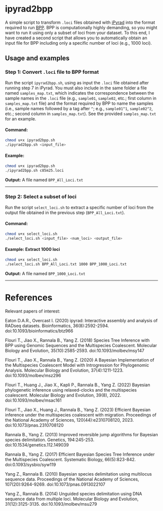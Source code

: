 # ipyrad2bpp

A simple script to transform `.loci` files obtained with [iPyrad](https://github.com/dereneaton/ipyrad) into the format required to run [BPP](https://github.com/bpp/bpp). BPP is computationally highly demanding, so you might want to run it using only a subset of loci from your dataset. To this end, I have created a second script that allows you to automatically obtain an input file for BPP including only a specific number of loci (e.g., 1000 loci).

## Usage and examples

### Step 1: Convert `.loci` file to BPP format

Run the script `ipyrad2bpp.sh`, using as input the `.loci` file obtained after running step 7 in iPyrad. You must also include in the same folder a file named `samples_map.txt`, which indicates the correspondence between the sample names in the `.loci` file (e.g., `sample01`, `sample02`, etc.; first column in `samples_map.txt` file) and the format required by BPP to name the samples (i.e., sample names followed by a tag after `^`; e.g., `sample01^1`, `sample02^2`, etc.; second column in `samples_map.txt`). See the provided `samples_map.txt` for an example.

#### Command:

```bash
chmod u+x ipyrad2bpp.sh
./ipyrad2bpp.sh <input_file>
```

#### Example:

```bash
chmod u+x ipyrad2bpp.sh
./ipyrad2bpp.sh c85m25.loci
```

**Output:** A file named `BPP_All_Loci.txt`

---

### Step 2: Select a subset of loci

Run the script `select_loci.sh` to extract a specific number of loci from the output file obtained in the previous step (`BPP_All_Loci.txt`).

#### Command:

```bash
chmod u+x select_loci.sh
./select_loci.sh <input_file> <num_loci> <output_file>
```

#### Example: Extract 1000 loci

```bash
chmod u+x select_loci.sh
./select_loci.sh BPP_All_Loci.txt 1000 BPP_1000_Loci.txt
```

**Output:** A file named `BPP_1000_Loci.txt`

---

# References

Relevant papers of interest:

Eaton D.A.R., Overcast I. (2020) ipyrad: Interactive assembly and analysis of RADseq datasets. Bioinformatics, 36(8):2592-2594. doi:10.1093/bioinformatics/btz966

Flouri T., Jiao X., Rannala B., Yang Z. (2018) Species Tree Inference with BPP using Genomic Sequences and the Multispecies Coalescent. Molecular Biology and Evolution, 35(10):2585-2593. doi:10.1093/molbev/msy147

Flouri T., Jiao X., Rannala B., Yang Z. (2020) A Bayesian Implementation of the Multispecies Coalescent Model with Introgression for Phylogenomic Analysis. Molecular Biology and Evolution, 37(4):1211-1223. doi:10.1093/molbev/msz296

Flouri T., Huang J., Jiao X., Kapli P., Rannala B., Yang Z. (2022) Bayesian phylogenetic inference using relaxed-clocks and the multispecies coalescent. Molecular Biology and Evolution, 39(8), 2022. doi:10.1093/molbev/msac161

Flouri T., Jiao X., Huang J., Rannala B., Yang Z. (2023) Efficient Bayesian inference under the multispecies coalescent with migration. Proceedings of the National Academy of Sciences, 120(44):e2310708120, 2023. doi:10.1073/pnas.2310708120

Rannala B., Yang Z. (2013) Improved reversible jump algorithms for Bayesian species delimitation. Genetics, 194:245-253. doi:10.1534/genetics.112.149039

Rannala B., Yang Z. (2017) Efficient Bayesian Species Tree Inference under the Multispecies Coalescent. Systematic Biology, 66(5):823-842. doi:0.1093/sysbio/syw119

Yang Z., Rannala B. (2010) Bayesian species delimitation using multilocus sequence data. Proceedings of the National Academy of Sciences, 107(20):9264-9269. doi:10.1073/pnas.0913022107

Yang Z., Rannala B. (2014) Unguided species delimitation using DNA sequence data from multiple loci. Molecular Biology and Evolution, 31(12):3125-3135. doi:10.1093/molbev/msu279
